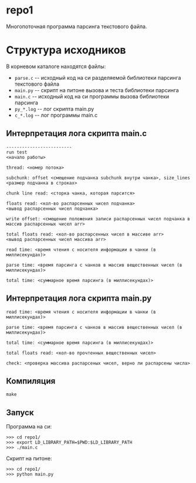 # repo1

Многопоточная программа парсинга текстового файла.

# Структура исходников

В корневом каталоге находятся файлы:

* `parse.c` -- исходный код на си разделяемой библиотеки парсинга текстового файла
* `main.py` -- скрипт на питоне вызова и теста библиотеки парсинга
* `main.c` -- исходный код на си программы вызова библиотеки парсинга
* `py_*.log` -- лог скрипта main.py
* `c_*.log` -- лог программы main.с

## Интерпретация лога скрипта main.c

```
-------------------------
run test
<начало работы>

thread: <номер потока>

subchunk: offset <смещение подчанка subchunk внутри чанка>, size_lines <размер подчанка в строках>

chunk line read: <сторка чанка, которая парсится>

floats read: <кол-во распарсенных чисел подчанка>
<вывод распарсенных чисел подчанка>

write offset: <смещение положения записи распарсенных чисел подчанка в массив распарсенных чисел arr>

total floats read: <кол-во распарсенных чисел в массиве arr>
<вывод распарсенных чисел массива arr>

read time: <время чтения с носителя информации в чанки (в миллисекундах)>

parse time: <время парсинга с чанков в массив вещественных чисел (в миллисекундах)>

total time: <суммарное время парсинга (в миллисекундах)>
```

## Интерпретация лога скрипта main.py

```
read time: <время чтения с носителя информации в чанки (в миллисекундах)>

parse time: <время парсинга с чанков в массив вещественных чисел (в миллисекундах)>

total time: <суммарное время парсинга (в миллисекундах)>

total floats read: <кол-во прочтенных вещественных чисел>

check: <проверка массива распарсеных чисел, верно ли распарсены числа>
```

## Компиляция

```
make
```

## Запуск

Программа на си:
```
>>> cd repo1/
>>> export LD_LIBRARY_PATH=$PWD:$LD_LIBRARY_PATH
>>> ./main.c
```

Скрипт на питоне:
```
>>> cd repo1/
>>> python main.py
```